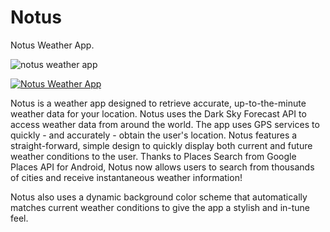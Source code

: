 # Notus
Notus Weather App.

![notus weather app](https://i.imgur.com/Wy4mklb.png?1)

[![Notus Weather App](https://i.imgur.com/rvD32OV.png)](https://play.google.com/store/apps/details?id=com.shadihammad.stormy)




Notus is a weather app designed to retrieve accurate, up-to-the-minute weather data for your location. Notus uses the Dark Sky Forecast API to access weather data from around the world. The app uses GPS services to quickly - and accurately - obtain the user's location. Notus features a straight-forward, simple design to quickly display both current and future weather conditions to the user. Thanks to Places Search from Google Places API for Android, Notus now allows users to search from thousands of cities and receive instantaneous weather information! 

Notus also uses a dynamic background color scheme that automatically matches current weather conditions to give the app a stylish and in-tune feel.
